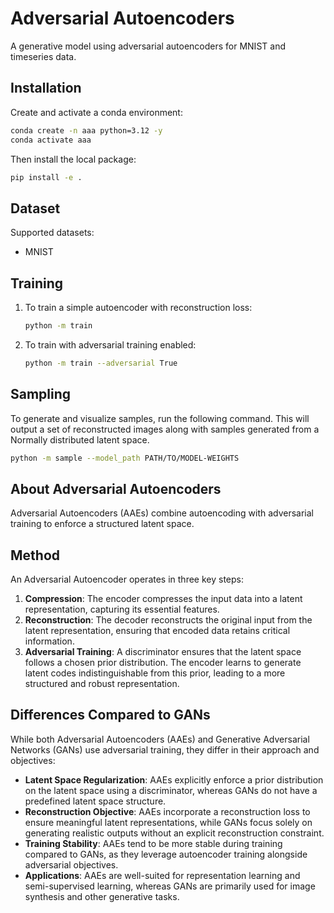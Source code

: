 # Adversarial Autoencoders

A generative model using adversarial autoencoders for MNIST and timeseries data.

## Installation

Create and activate a conda environment:

```bash
conda create -n aaa python=3.12 -y
conda activate aaa
```

Then install the local package:

```bash
pip install -e .
```

## Dataset

Supported datasets:

- MNIST


## Training

1. To train a simple autoencoder with reconstruction loss:

   ```bash
   python -m train
   ```

2. To train with adversarial training enabled:

   ```bash
   python -m train --adversarial True
   ```

## Sampling

To generate and visualize samples, run the following command. This will output a set of reconstructed images along with samples generated from a Normally distributed latent space.

```bash
python -m sample --model_path PATH/TO/MODEL-WEIGHTS
```

## About Adversarial Autoencoders

Adversarial Autoencoders (AAEs) combine autoencoding with adversarial training to enforce a structured latent space.

## Method

An Adversarial Autoencoder operates in three key steps:

1. **Compression**: The encoder compresses the input data into a latent representation, capturing its essential features.
2. **Reconstruction**: The decoder reconstructs the original input from the latent representation, ensuring that encoded data retains critical information.
3. **Adversarial Training**: A discriminator ensures that the latent space follows a chosen prior distribution. The encoder learns to generate latent codes indistinguishable from this prior, leading to a more structured and robust representation.

## Differences Compared to GANs

While both Adversarial Autoencoders (AAEs) and Generative Adversarial Networks (GANs) use adversarial training, they differ in their approach and objectives:

- **Latent Space Regularization**: AAEs explicitly enforce a prior distribution on the latent space using a discriminator, whereas GANs do not have a predefined latent space structure.
- **Reconstruction Objective**: AAEs incorporate a reconstruction loss to ensure meaningful latent representations, while GANs focus solely on generating realistic outputs without an explicit reconstruction constraint.
- **Training Stability**: AAEs tend to be more stable during training compared to GANs, as they leverage autoencoder training alongside adversarial objectives.
- **Applications**: AAEs are well-suited for representation learning and semi-supervised learning, whereas GANs are primarily used for image synthesis and other generative tasks.

